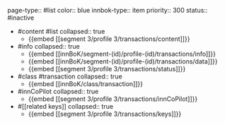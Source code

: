 page-type:: #list
color:: blue
innbok-type:: item
priority:: 300
status:: #inactive

- #content #list
  collapsed:: true
	- {{embed [[segment 3/profile 3/transactions/content]]}}
- #info
  collapsed:: true
	- {{embed [[innBoK/segment-(id)/profile-(id)/transactions/info]]}}
	- {{embed [[innBoK/segment-(id)/profile-(id)/transactions/data]]}}
	- {{embed [[segment 3/profile 3/transactions/status]]}}
- #class #transaction
  collapsed:: true
	- {{embed [[innBoK/class/transaction]]}}
- #innCoPilot
  collapsed:: true
	- {{embed [[segment 3/profile 3/transactions/innCoPilot]]}}
- #[[related keys]]
  collapsed:: true
	- {{embed [[segment 3/profile 3/transactions/keys]]}}


